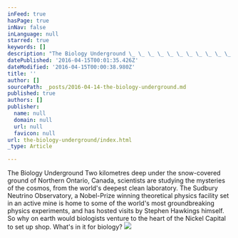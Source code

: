 ```yaml
---
inFeed: true
hasPage: true
inNav: false
inLanguage: null
starred: true
keywords: []
description: "The Biology Underground \_ \_ \_ \_ \_ \_ \_ \_ \_ \_ \_ \_ \_ \_ \_ \_ \_ \_ \_ \_ \_ \_ \_ \_ \_ \_ \_ \_ \_ \_ \_ \_ \_ \_ \_ \_ \_ \_ \_ \_ \_ \_ \_ \_ \_ \_ \_ \_ \_Two kilometres deep under the snow-covered ground of Northern Ontario, Canada, scientists are studying the mysteries of the cosmos, from the world's deepest clean laboratory. The Sudbury Neutrino Observatory, a Nobel-Prize winning theoretical physics facility set in an active mine is home to some of the world's most groundbreaking physics experiments, and has hosted visits by Stephen Hawkings himself. So why on earth would biologists venture to the heart of the Nickel Capital to set up shop. What's in it for biology?"
datePublished: '2016-04-15T00:01:35.426Z'
dateModified: '2016-04-15T00:00:38.980Z'
title: ''
author: []
sourcePath: _posts/2016-04-14-the-biology-underground.md
published: true
authors: []
publisher:
  name: null
  domain: null
  url: null
  favicon: null
url: the-biology-underground/index.html
_type: Article

---
```

The Biology Underground                                                                                                  Two kilometres deep under the snow-covered ground of Northern Ontario, Canada, scientists are studying the mysteries of the cosmos, from the world's deepest clean laboratory. The Sudbury Neutrino Observatory, a Nobel-Prize winning theoretical physics facility set in an active mine is home to some of the world's most groundbreaking physics experiments, and has hosted visits by Stephen Hawkings himself. So why on earth would biologists venture to the heart of the Nickel Capital to set up shop. What's in it for biology?
![](https://the-grid-user-content.s3-us-west-2.amazonaws.com/a9f68485-3af0-4d40-957a-90c5c043686a.png)